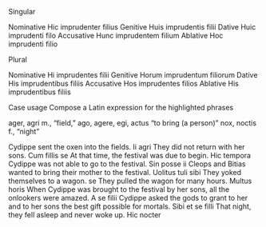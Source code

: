

Singular

Nominative
 Hic imprudenter filius 
Genitive
 Huis imprudentis filii
Dative
 Huic imprudenti filo
Accusative
 Hunc imprudentem filium
Ablative
 Hoc imprudenti filio


Plural

Nominative
Hi imprudentes filii
Genitive
 Horum imprudentum filiorum
Dative
His imprudentibus filiis
Accusative
Hos imprudentes filios
Ablative
His imprudentibus filiis



Case usage 
Compose a Latin expression for the highlighted phrases

ager, agri m., “field,”
ago, agere, egi, actus “to bring (a person)”
nox, noctis f., “night”


Cydippe sent the oxen into the fields.
Ii agri
They did not return with her sons.
	Cum fillis se
At that time, the festival was due to begin.
Hic tempora
Cydippe was not able to go to the festival.
Sin posse ii
Cleops and Bitias wanted to bring their mother to the festival.
Uolitus tuli sibi
They yoked themselves to a wagon.
se
They pulled the wagon for many hours.
Multus horis
When Cydippe was brought to the festival by her sons, all the onlookers were amazed.
A se filii
Cydippe asked the gods to grant to her and to her sons the best gift possible for mortals.
Sibi et se filli
That night, they fell asleep and never woke up.
Hic nocter
